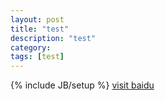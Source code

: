 ```yaml
---
layout: post
title: "test"
description: "test"
category: 
tags: [test]
---
```

{% include JB/setup %}
<a href='http://www.baidu.com'>visit baidu</a>